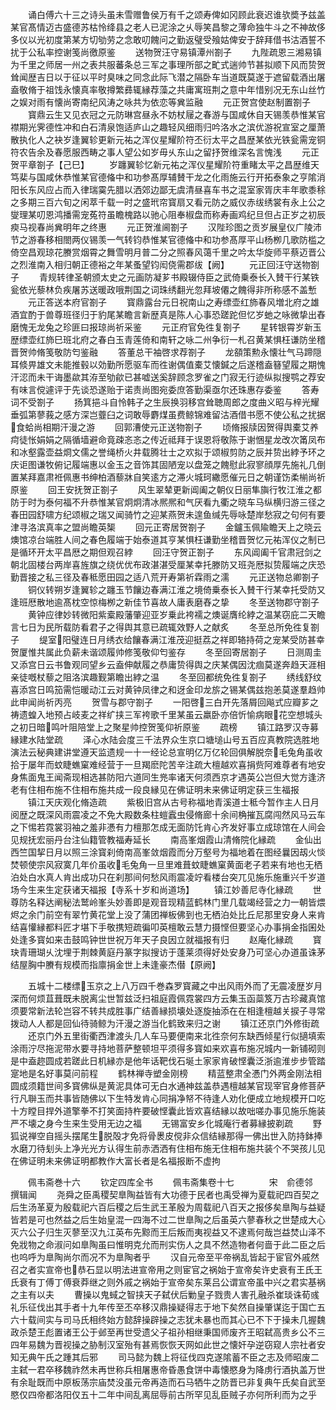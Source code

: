 <!-- { "loadSidebar": true } -->
　　诵白傅六十三之诗头虽未雪赠鲁侯万有千之颂寿俾如冈顾此衰迟谁欤奬予兹盖某官髙情迈古盛德苏枯怜绛县之老人已泥涂之乆辱笑昌黎之薄命独牛斗之不神故侈多仪以光初度第某方切劬劳之念敢叨餽问之勤返璧受飱姑俾安于辞拜借书沽酒誓不扰于公私率控谢笺尚徼原鉴
　　送物贺汪守易镇潭州劄子
　　九陛疏恩三湘易镇为千里之师居一州之表共服蕃条总三军之事理所部之甿式遄帅节甚拟顺下风而贽贺耸闻歴吉日以于征以平时臭味之同念此际飞潜之隔卧车当道既莫遂于遮留载酒出屠盍敬脩于祖饯永懐真率敬撙繁彞辄縁荐藻之共庸寓班荆之意中年惜别况无东山丝竹之娱对雨有懐尚寄南纪风涛之咏共为依恋等兾监融
　　元正贺宫使赵制置劄子
　　寳鼎云生又见衣冠之元防琳宫昼永不妨杖屦之春游与国咸休自天锡羡恭惟某官襟期光霁德性冲和白石清泉饱适庐山之趣轻风细雨归吟洛水之滨优游祝宣室之厘萧散执化人之袂岁逢翼轸更新元祐之浑仪星耀阶符丕衍太平之昌歴某依光铁瓮需宠铜符农告余及春愿服西畴之事人望公如岁毋乆东山之留抒贺维深名言愧浅
　　元正贺平章劄子【己巳】
　　岁躔翼轸忆新元祐之浑仪星耀阶符重睹太平之昌歴维天笃棐与国咸休恭惟某官德偹中和功参髙厚辅賛干龙之化雨施云行开拓泰象之亨隂消阳长东风应占而入律瑞霙先腊以洒郊边鄙无虞清昼喜车书之混室家胥庆丰年歌黍稌之多期三百六旬之闲萃千载一时之盛玳帘寳扇又看元防之威仪赤绂绣裳有永上公之燮理某叨恩鸿播需宠菟符虽瞻槐路以驰心阻奉椒盘而称寿画鸡纪旦但占正岁之初辰瘐马视春尚兾明年之终惠
　　元正贺淮阃劄子
　　汉陛珍图之贡岁展皇仪广陵沛节之游春移相閤两仪锡羡一气转钧恭惟某官德偹中和功参髙厚平山杨栁几歌防槛之倚空昌观琼花賸赏烟霄之舞雪明月普二分之照春风蔼千里之吟太华旋师平蔡迈晋公之烈淮南入相归朝正德裕之年某蚤望钧闳侥需郡绂【阙】
　　元正回汪守送物劄子
　　青规转律圣朝颁太史之元画防凝芗书殿辍侍臣之武倚乗泰长入賛干行某铁瓮依光藜林负疾屠苏送暖政哦荆国之词珠绣翻光忽拜坡僊之餽得非所称感不盖慙
　　元正答送本府官劄子
　　寳鼎露台元日祝南山之寿缥壶红斾春风増北府之雄酒宜酌于兽尊班径归于豹尾某瞻言新歴真是陈人心事恐蹉跎但忆岁虵之咏微挚出舂磨愧无龙兔之珍匪曰报琼尚祈采鉴
　　元正府官免徃复劄子
　　星转银霄岁新玉歴缥壶红斾巳班北府之春白玉青莲倚和南轩之咏二州争衍一札召黄某惧枉谦防坐稽晋贺帅脩笺敬防匄鉴融
　　答董总干袖啓求荐劄子
　　龙頟策勲永懐壮气马蹄隠耳倐畀雄文未能推毂以効勤所愿驱车而徃谢偶值橐艾懐鍼之后遂稽盍簮望履之期愧汗涊而未干诲墨歘其洊至劬歈已甚嘘送奚辞顾念罗雀之门寂无行迹纵拟搜鹗之荐安有味言傥遽评于先谈恐遂贻于诺责尚图宛委庶答勤渠亟尔还珠惠存委鉴
　　答寿词不受劄子
　　扬箕挹斗自怜韩子之生辰换羽移宫耸聴周郎之度曲义昭与梓光耀垂弧第蓼莪之感方深岂虀臼之词敢辱麝煤虽费鲸锦难留沽酒借书愿不使公私之扰据食蛤尚相期汗漫之游
　　回郭漕使元正送物劄子
　　顷脩报牍因贺得舆橐艾养疴徒怅娟娟之隔循墙避命竟疎忞忞之传近祗拜于误恩将敬陈于谢悃星龙改次筩凤布和冰壑露壶益烱文儒之誉绳桥火井载腾壮士之欢拟于颂椒剪防之辰并贽出綍予环之庆讵图谦牧俯记履端惠以金玉之音饰其固陋宠以盘笼之餽慰此寂寥顔厚先施礼几倒置某拜嘉肃袵佩惠书绅柏酒藜牀自笑逺方之滞火城珂繖愿催元日之朝谨饬柔椾尚祈原鉴
　　回王安抚贺正劄子
　　风生翠辇更新阊阖之朝仪日丽隼旟行牧江淮之都防于时为泰何福不升恭惟某官炯炯清冰熈熈和气厌看九衢之晓车马纵横归游三径之春田园舒啸方纪颂椒之瑞又闻骑竹之迎某燕贺未遑鱼缄先辱咏楚岸愁寂之句何有要津寻洛滨真率之盟尚瞻英榘
　　回元正寄居贺劄子
　　金鑪玉佩隃瞻天上之晓云燠馆凉台端胜人间之春色履端于始泰道其亨某惧枉谦勤坐稽晋贺忆元祐浑仪之制已是循环开太平昌厯之期但观召綍
　　回汪守贺正劄子
　　东风阊阖千官肃冠剑之朝北固楼台两岸喜旌旗之绕优优布政湛湛受厘某幸托滕防又班尧厯拟贽履端之庆恐勤晋接之私三径及春秪愿田园之适八荒开寿第祈霖雨之濡
　　元正送物总卿劄子
　　铜仪转朔岁逢翼轸之躔玉节饟边春满江淮之境倚乗泰长入賛干行某幸托受防又逢班厯散地逾髙枕空惊梅栁之新佳节喜故人庸表磨舂之挚
　　冬至送物郡守劄子
　　黄钟应律妙转微阳紫槖殿藩肇迎亚岁乗此袴襦之燠诞膺纶綍之温某窃庇二天瞻言七日为民所载防看君子之得舆其意已疏辄效野人之献炙
　　冬至总所免徃复劄子
　　缇室阳璧连日月绣衣给饟春满江淮茂迎挺荔之祥即辂持荷之宠某受防甚幸贺厦惟共属此负薪未谐颂履帅修笺敬仰匄鉴存
　　冬至回寄居劄子
　　日测周圭又添宫日云书鲁观同望乡云盍伸献履之恭庸贽得舆之庆某偶因沈痼莫遂奔趋天涯相亲徒嘅杖藜之阻洛滨趣觐第瞻出綍之温
　　冬至回都统免徃复劄子
　　绣线舒纹喜添宫日鸣笳需恺暖动江云对黄钟凤律之和迓金印龙旂之锡某偶兹抱恙莫遂羣趋帅此申闻尚祈丙亮
　　贺雪与郡守劄子
　　一阳啓三白开先落屑回飚式应瓣芗之祷遗蝗入地预占岐麦之祥纩挟三军袴歌千里某虽云羸卧亦倍忻愉病眼花空想城头之初日暗鸣叶阻陪堂上之聚星帅控贺笺仰祈原鉴
　　疏榜
　　镇江路罗汉寺募縁建水陆堂疏
　　泽心水陆会度三千法界众生京口塘塠山号五百应真教院选胜地演法云秘典建讲堂遵天监遗规一十一经论总宣明亿万亿轮回俱解脱奈毛兔角虽收拾于屡年而蚊睫蟭窠难经营于一旦羯麽陀苦辛注疏大檀越欢喜捐赀阿难尊者有地安身焦面鬼王闻斋现相选甚防阳六道同生兠率诸天何须西京才遇英公岂但大觉方逢济老有住相布施不住相布施共成一段良縁见在佛证明未来佛证明定获三生福报
　　镇江天庆观化脩造疏
　　紫极旧宫从古号称福地青溪道士秪今暂作主人日月阅歴之既深风雨震凌之不免大殿数条柱螘蠧虫侵脩廊十余间桷摧瓦腐闯然风马云车之下惕若霓裳羽袖之羞非慿有力檀那怎成无面防饦肯心齐发好事立成琼馆在人间会见规抚宏丽丹台注仙籍管教福寿延长
　　南高峯烟霞山清脩院化縁疏
　　金仙出西竺国挈日月以照三涂寳刹倚南高峯敛烟霞而分万壑号为福地着在图经曩因刼火惔焚顿使宗风寂寞几年价虽收毛兔角一旦里难葺蚊睫蟭窠黄面老子若来有地也无栖泊处白水真人肯出成功只在刹那间何愁风雨震凌竚看楼台突兀见施乐施重兴千岁道场今生来生定获诸天福报【寺系十岁和尚道场】
　　镇江妙善尼寺化縁疏
　　世尊防名释达阐秘法鹫岭峯头妙善即是观音现精蓝鹤林门里几载竭经营之力一朝皆煨烬之余门前空有翠竹黄花堂上没了蒲团禅板佛到也无栖泊处比丘尼那里安身人来肯结喜懽縁都料匠才堪下手敬携短疏徧叩英檀敢云慧力摄悭但要坚心办事捐金指囷处处逢多寳如来击鼓鸣钟世世祝万年天子良因立就福报有归
　　赵庵化縁疏
　　寳玦青珊瑚乆沈埋于荆棘黄庭丹篆字拟搜访于蓬莱须得好处安身乃可坚心办道虽诛茅结屋胸中賸有规模而指廪捐金世上未逢豪杰僣【原阙】
















　　五城十二楼缥玉京之上八万四千巻森罗寳藏之中出风雨外而了无震凌歴岁月深而何烦苴葺既未脱离尘世暂兹泛扫祖庭霞佩霓裳四方云集玉函蘂笈万古珍藏真馆须要常新法轮岂容不转共成胜事广结善縁损壊处逐旋抽添在在相逢檀越关捩子寻常拨动人人都是回仙待骑鲸为汗漫之游当化鹤致来归之谢
　　镇江还京门外修街疏
　　还京门外五里街衢西津渡头几人车马要便南来北徃奈何东缺西倾星行似擿填索涂雨泞尽拖泥带水要寻持地菩萨整顿坦平须得多寳如来欢喜布施况城内一新铺砌则是中盍趂圆成若蹉此日机縁亦是他年话靶伐石埏土家家肯破悭囊泛浙逾淮步步管踏寔地是名好事莫问前程
　　鹤林禅寺塑金刚榜
　　精蓝整肃全慿门外两金刚法相圆成须籍世间多寳佛纵是黄泥具体可无白水通神兹盖恭遇檀越某官现宰官身修菩萨行凡聨玉而共事皆随佛以下生特发肯心同捐净帑不待逢人劝化便成立地规模开口吃十方瞠目捍外道擎拳不打笑面持杵要破悭囊此皆欢喜结縁以故咄嗟办事见施乐施装严不壊之身今生来生受用无边之福
　　无锡富安乡化城庵行者募縁披剃疏
　　野狐说禅空自摇头摆尾生脱殻才免将骨褁皮傥非众信结縁那得一佛出世入防持鉢捧水磨刀待刬头上净光光方认得生前赤洒洒有住相布施无住相布施共装个不哭孩儿见在佛证明未来佛证明都教作大富长者是名福报断不虚拘












　　佩韦斋巻十六
　　钦定四库全书
　　佩韦斋集卷十七　　　　宋　俞德邻　撰辑闻
　　尧舜之臣禹稷契臯陶益皆有大功德于民者也禹受禅为夏载祀四百契之后生汤革夏为殷载祀六百后稷之后生武王革殷为周载祀八百天之报侈矣臯陶与益疑皆若是可也然益之后生始皇混一四海不过二世臯陶之后虽英六蓼春秋之世楚成大心灭六公子归生灭蓼至汉九江英布先黥而王后叛而夷视益又不逮焉何哉岂益焚山泽不免戕物之命淑问如臯陶虽曰惟明克允而刑实伤人之具不然造物者何啬于此二臣之后也呜呼为臯陶尚尔而况不为臯陶者乎
　　汉自元帝至平帝祸乱皆起于宦官外戚然召之者实宣帝也恭石显以明法进宣帝用之则宦官之祸始于宣帝矣许史衰有王氏王氏衰有丁傅丁傅衰莽继之则外戚之祸始于宣帝矣东莱吕公谓宣帝虽中兴之君实基祸之主有以夫
　　曹操以鬼蜮之智挟天子弑伏后勦皇子戮贵人害孔融杀崔琰诛荀彧礼乐征伐出其手者十九年传至丕卒移汉鼎操疑得志于地下矣然自操肇谋迄于国亡五六十载间实与司马氏相终始方懿辞操辟操之志犹未暴也而其心已不下于操未几握魏政杀楚王彪置诸王公于邺至再世受遗父子祖孙相继秉国师废齐王昭弑高贵乡公不三四年易魏为晋视操之胁制汉室殆有甚焉恢恢天网如此世之懐奸孕逆窃窥人宗社者安知无典午氏之踵其后邪
　　司马懿为魏上将征伐四克遂隂蓄不臣之志及师昭废二主弑一君卒移魏祚然未再世称兵相屠惠帝昏愚食饼中毒懐愍身为降虏行酒执盖万世有余耻既而中原板荡宗庙焚没虽元帝再造而石马牺牛之防晋已非复典午氏矣自武至愍仅四帝都洛阳仅五十二年中间乱离屈辱前古所罕见乱臣贼子亦何所利而为之乎

